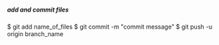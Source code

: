 <h5> add and commit files</h5>
<p>
  $ git add name_of_files
  $ git commit -m "commit message"
  $ git push -u origin branch_name
</p>
